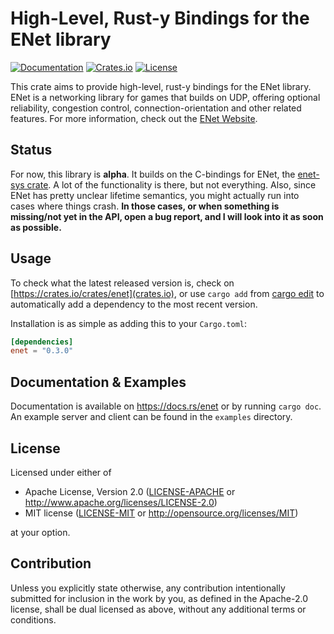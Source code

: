 # High-Level, Rust-y Bindings for the ENet library

[![Documentation](https://docs.rs/enet/badge.svg)](https://docs.rs/enet)
[![Crates.io](https://img.shields.io/crates/v/enet.svg)](https://crates.io/crates/enet)
[![License](https://img.shields.io/crates/l/enet.svg)](https://github.com/futile/enet-rs)

This crate aims to provide high-level, rust-y bindings for the ENet library.
ENet is a networking library for games that builds on UDP,
offering optional reliability, congestion control, connection-orientation and
other related features. For more information, check out the
[ENet Website](http://enet.bespin.org).

## Status

For now, this library is **alpha**. It builds on the C-bindings for ENet,
the [enet-sys crate](https://github.com/ruabmbua/enet-sys). A lot of the
functionality is there, but not everything. Also, since ENet has
pretty unclear lifetime semantics, you might actually run into cases where
things crash. **In those cases, or when something is missing/not yet in the API,
open a bug report, and I will look into it as soon as possible.**

## Usage

To check what the latest released version is, check on
[https://crates.io/crates/enet](crates.io), or use `cargo add` from 
[cargo edit](https://github.com/killercup/cargo-edit) to automatically add a
dependency to the most recent version.

Installation is as simple as adding this to your `Cargo.toml`:

```toml
[dependencies]
enet = "0.3.0"
```

## Documentation & Examples

Documentation is available on https://docs.rs/enet or by running `cargo doc`.
An example server and client can be found in the `examples` directory.

## License

Licensed under either of

 * Apache License, Version 2.0
   ([LICENSE-APACHE](LICENSE-APACHE) or http://www.apache.org/licenses/LICENSE-2.0)
 * MIT license
   ([LICENSE-MIT](LICENSE-MIT) or http://opensource.org/licenses/MIT)

at your option.

## Contribution

Unless you explicitly state otherwise, any contribution intentionally submitted
for inclusion in the work by you, as defined in the Apache-2.0 license, shall be
dual licensed as above, without any additional terms or conditions.
